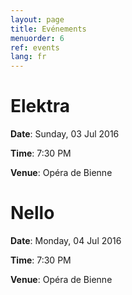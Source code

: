 ```yaml
---
layout: page
title: Evénements
menuorder: 6
ref: events
lang: fr
---
```


# Elektra
**Date**: Sunday, 03 Jul 2016

**Time**: 7:30 PM

**Venue**: Opéra de Bienne

# Nello
**Date**: Monday, 04 Jul 2016

**Time**: 7:30 PM

**Venue**: Opéra de Bienne

